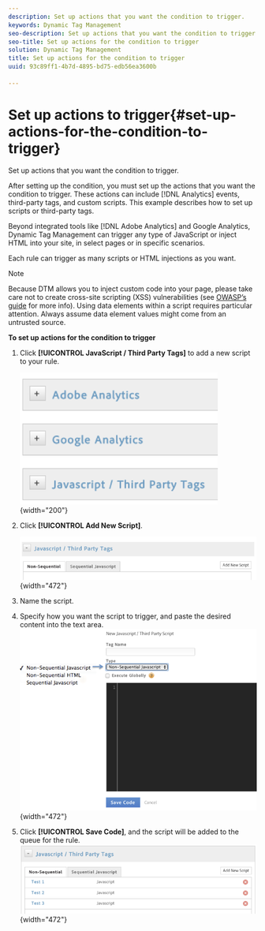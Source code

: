 ```yaml
---
description: Set up actions that you want the condition to trigger.
keywords: Dynamic Tag Management
seo-description: Set up actions that you want the condition to trigger.
seo-title: Set up actions for the condition to trigger
solution: Dynamic Tag Management
title: Set up actions for the condition to trigger
uuid: 93c89ff1-4b7d-4895-bd75-edb56ea3600b

---
```


# Set up actions to trigger{#set-up-actions-for-the-condition-to-trigger}

Set up actions that you want the condition to trigger.

After setting up the condition, you must set up the actions that you want the condition to trigger. These actions can include [!DNL Analytics] events, third-party tags, and custom scripts. This example describes how to set up scripts or third-party tags.

Beyond integrated tools like [!DNL Adobe Analytics] and Google Analytics, Dynamic Tag Management can trigger any type of JavaScript or inject HTML into your site, in select pages or in specific scenarios.

Each rule can trigger as many scripts or HTML injections as you want.

>[!NOTE]
>
>Because DTM allows you to inject custom code into your page, please take care not to create cross-site scripting (XSS) vulnerabilities (see [OWASP’s guide](https://www.owasp.org/index.php/Cross-site_Scripting_(XSS)) for more info). Using data elements within a script requires particular attention. Always assume data element values might come from an untrusted source.

**To set up actions for the condition to trigger** 

1. Click **[!UICONTROL JavaScript / Third Party Tags]** to add a new script to your rule.

   ![](assets/scripts_actions.png){width="200"}

1. Click **[!UICONTROL Add New Script]**.

   ![](assets/scripts_actions2.png){width="472"}

1. Name the script.
1. Specify how you want the script to trigger, and paste the desired content into the text area. ![](assets/scripts_actions3.png){width="472"}

1. Click **[!UICONTROL Save Code]**, and the script will be added to the queue for the rule. ![](assets/scripts_actions4.png){width="472"}

